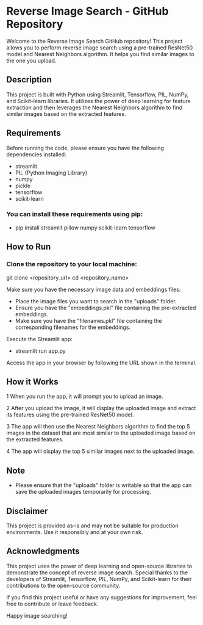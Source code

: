 # Reverse Image Search - GitHub Repository

Welcome to the Reverse Image Search GitHub repository! This project allows you to perform reverse image search using a pre-trained ResNet50 model and Nearest Neighbors algorithm. It helps you find similar images to the one you upload.

## Description

This project is built with Python using Streamlit, Tensorflow, PIL, NumPy, and Scikit-learn libraries. It utilizes the power of deep learning for feature extraction and then leverages the Nearest Neighbors algorithm to find similar images based on the extracted features.

## Requirements

Before running the code, please ensure you have the following dependencies installed:

* streamlit
* PIL (Python Imaging Library)
* numpy
* pickle
* tensorflow
* scikit-learn
  
### You can install these requirements using pip:

* pip install streamlit pillow numpy scikit-learn tensorflow

## How to Run

### Clone the repository to your local machine:

git clone <repository_url>
cd <repository_name>

Make sure you have the necessary image data and embeddings files:

* Place the image files you want to search in the "uploads" folder.
* Ensure you have the "embeddings.pkl" file containing the pre-extracted embeddings.
* Make sure you have the "filenames.pkl" file containing the corresponding filenames for the embeddings.
  
Execute the Streamlit app:

* streamlit run app.py
  
Access the app in your browser by following the URL shown in the terminal.

## How it Works

1 When you run the app, it will prompt you to upload an image.

2 After you upload the image, it will display the uploaded image and extract its features using the pre-trained ResNet50 model.

3 The app will then use the Nearest Neighbors algorithm to find the top 5 images in the dataset that are most similar to the uploaded image based on the extracted features.

4 The app will display the top 5 similar images next to the uploaded image.

## Note

* Please ensure that the "uploads" folder is writable so that the app can save the uploaded images temporarily for processing.
  
## Disclaimer

This project is provided as-is and may not be suitable for production environments. Use it responsibly and at your own risk.

## Acknowledgments

This project uses the power of deep learning and open-source libraries to demonstrate the concept of reverse image search. Special thanks to the developers of Streamlit, Tensorflow, PIL, NumPy, and Scikit-learn for their contributions to the open-source community.

If you find this project useful or have any suggestions for improvement, feel free to contribute or leave feedback.

Happy image searching! 
